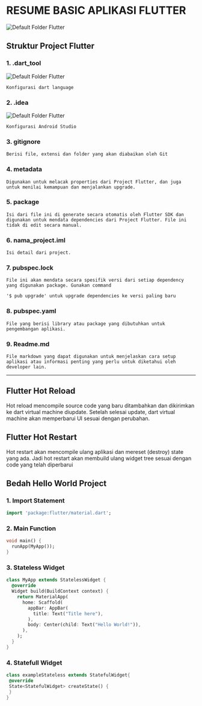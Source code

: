 # RESUME BASIC APLIKASI FLUTTER
![Default Folder Flutter](https://lh5.googleusercontent.com/enBwAK_qA44UUUzNwK-D5v4uQeFXsQT8nIns1mMNzRksI13KmDXUGvN3M18yJP-Sng42_MC9Yxs72aAjYh4F7s56CSSSb53y5iBmYYskv_i7rhXjiKD5pkL-UPTgvpVRNAoGJY5u)

## Struktur Project Flutter
### 1. .dart_tool 
 ![Default Folder Flutter](https://anbidev.com/post/darttool.PNG)

    Konfigurasi dart language

### 2. .idea 
 ![Default Folder Flutter](https://anbidev.com/post/idea.PNG)

    Konfigurasi Android Studio

### 3. gitignore 

    Berisi file, extensi dan folder yang akan diabaikan oleh Git

### 4. metadata 

    Digunakan untuk melacak properties dari Project Flutter, dan juga untuk menilai kemampuan dan menjalankan upgrade.

### 5. package 

    Isi dari file ini di generate secara otomatis oleh Flutter SDK dan digunakan untuk mendata dependencies dari Project Flutter. File ini tidak di edit secara manual.

### 6. nama_project.iml 

    Isi detail dari project.

### 7. pubspec.lock 

    File ini akan mendata secara spesifik versi dari setiap dependency yang digunakan package. Gunakan command 
    
    '$ pub upgrade' untuk upgrade dependencies ke versi paling baru

### 8. pubspec.yaml 

    File yang berisi library atau package yang dibutuhkan untuk
    pengembangan aplikasi.

### 9. Readme.md

    File markdown yang dapat digunakan untuk menjelaskan cara setup
    aplikasi atau informasi penting yang perlu untuk diketahui oleh
    developer lain.

<hr>

## Flutter Hot Reload
Hot reload mencompile source code yang baru
ditambahkan dan dikirimkan ke dart virtual machine diupdate. Setelah selesai update, dart
virtual machine akan memperbarui UI sesuai dengan perubahan.

## Flutter Hot Restart
Hot restart akan mencompile ulang aplikasi dan mereset (destroy) state yang ada. Jadi
hot restart akan membuild ulang widget tree sesuai dengan code yang telah diperbarui

## Bedah Hello World Project
### 1. Import Statement
```dart
import 'package:flutter/material.dart';
```
### 2. Main Function
```dart
void main() {
  runApp(MyApp());
}
```
### 3. Stateless Widget
```dart
class MyApp extends StatelessWidget {
  @override
  Widget build(BuildContext context) {
    return MaterialApp(
      home: Scaffold(
        appBar: AppBar(
          title: Text("Title here"),
        ),
        body: Center(child: Text("Hello World!")),
      ),
    );
  }
}
```
### 4. Statefull Widget
```dart
class exampleStateless extends StatefulWidget{
 @override
 State<StatefulWidget> createState() {
 }
} 
```